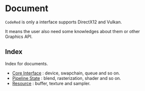 # Document 

`CodeRed` is only a interface supports DirectX12 and Vulkan. 

It means the user also need some knowledges about them or other Graphics API.

## Index

Index for documents.

- [Core Interface](./CoreInterface.md) : device, swapchain, queue and so on.
- [Pipeline State](./PipelineState.md) : blend, rasterization, shader and so on.
- [Resource](./Resource.md) : buffer, texture and sampler.
